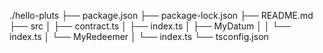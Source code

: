 ./hello-pluts
├── package.json
├── package-lock.json
├── README.md
├── src
│   ├── contract.ts
│   ├── index.ts
│   ├── MyDatum
│   │   └── index.ts
│   └── MyRedeemer
│       └── index.ts
└── tsconfig.json